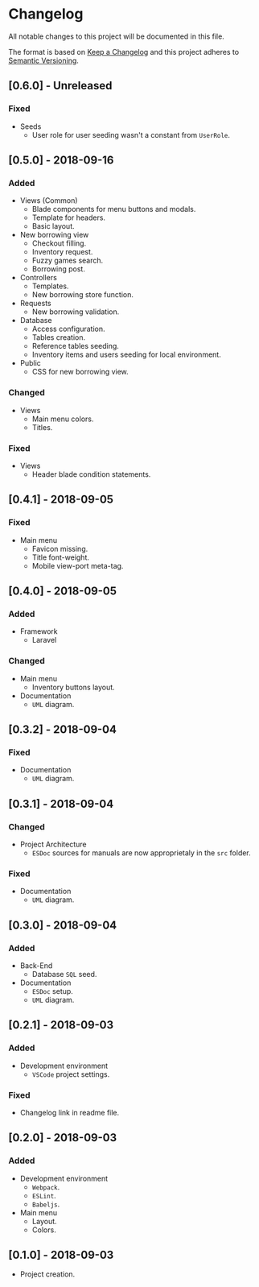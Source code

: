 # Changelog

All notable changes to this project will be documented in this file.

The format is based on [Keep a Changelog](http://keepachangelog.com/en/1.0.0/)
and this project adheres to [Semantic Versioning](http://semver.org/spec/v2.0.0.html).

## [0.6.0] - Unreleased

### Fixed

* Seeds
    * User role for user seeding wasn't a constant from ```UserRole```.

## [0.5.0] - 2018-09-16

### Added

* Views (Common)
    * Blade components for menu buttons and modals.
    * Template for headers.
    * Basic layout.
* New borrowing view
    * Checkout filling.
    * Inventory request.
    * Fuzzy games search.
    * Borrowing post.
* Controllers
    * Templates.
    * New borrowing store function.
* Requests
    * New borrowing validation.
* Database
    * Access configuration.
    * Tables creation.
    * Reference tables seeding.
    * Inventory items and users seeding for local environment.
* Public
    * CSS for new borrowing view.

### Changed

* Views
    * Main menu colors.
    * Titles.
    
### Fixed

* Views
    * Header blade condition statements.

## [0.4.1] - 2018-09-05

### Fixed

* Main menu
    * Favicon missing.
    * Title font-weight.
    * Mobile view-port meta-tag.

## [0.4.0] - 2018-09-05

### Added

* Framework
  * Laravel

### Changed

* Main menu
  * Inventory buttons layout.
* Documentation
  * ```UML``` diagram.

## [0.3.2] - 2018-09-04

### Fixed

* Documentation
  * ```UML``` diagram.

## [0.3.1] - 2018-09-04

### Changed

* Project Architecture
  * ```ESDoc``` sources for manuals are now approprietaly in the ```src``` folder.

### Fixed

* Documentation
  * ```UML``` diagram.

## [0.3.0] - 2018-09-04

### Added

* Back-End
  * Database ```SQL``` seed.
* Documentation
  * ```ESDoc``` setup.
  * ```UML``` diagram.

## [0.2.1] - 2018-09-03

### Added

* Development environment
  * ```VSCode``` project settings.

### Fixed

* Changelog link in readme file.

## [0.2.0] - 2018-09-03

### Added

* Development environment
  * ```Webpack```.
  * ```ESLint```.
  * ```Babeljs```.
* Main menu
  * Layout.
  * Colors.

## [0.1.0] - 2018-09-03

* Project creation.